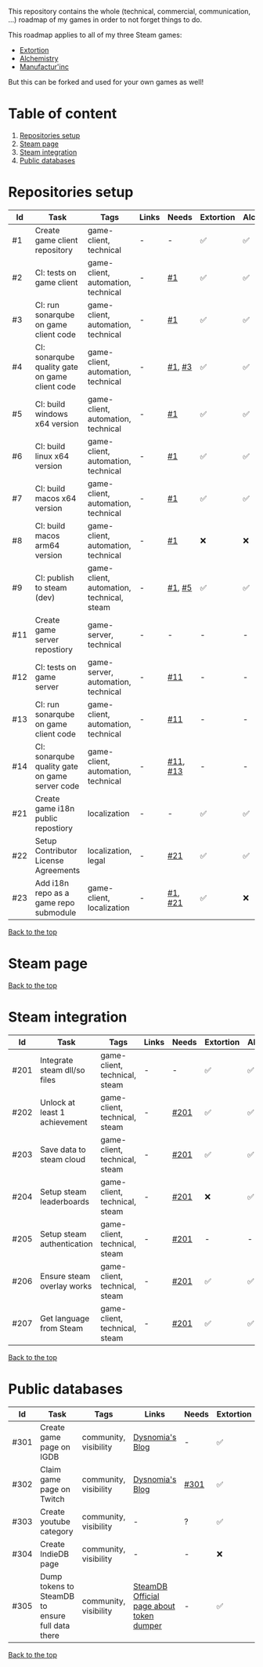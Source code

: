 This repository contains the whole (technical, commercial, communication, ...) roadmap of my games in order to not forget things to do.

This roadmap applies to all of my three Steam games:
- [Extortion](https://store.steampowered.com/app/1299430/Extortion/)
- [Alchemistry](https://store.steampowered.com/app/1730540/Alchemistry/)
- [Manufactur'inc](https://store.steampowered.com/app/2146380/Manufactur_inc/)

But this can be forked and used for your own games as well!

# Table of content
1. [Repositories setup](#repositories-setup)
2. [Steam page](#steam-page)
3. [Steam integration](#steam-integration)
4. [Public databases](#public-databases)

# Repositories setup

| Id                         | Task                                            | Tags | Links | Needs | Extortion | Alchemistry | Manufactur'inc |
| -------------------------- | ----------------------------------------------- | ---- | ----- | ---- | ---- | ---- | ---- |
| <span id="1">#1</span>     | Create game client repository                   | game-client, technical | - | - | ✅ | ✅ | ✅ |
| <span id="2">#2</span>     | CI: tests on game client                        | game-client, automation, technical | - | [#1](#user-content-1) | ✅ | ✅ | ✅ |
| <span id="3">#3</span>     | CI: run sonarqube on game client code           | game-client, automation, technical | - | [#1](#user-content-1) | ✅ | ✅ | ✅ |
| <span id="4">#4</span>     | CI: sonarqube quality gate on game client code  | game-client, automation, technical | - | [#1](#user-content-1), [#3](#user-content-3) | ✅ | ✅ | ✅ |
| <span id="5">#5</span>     | CI: build windows x64 version                   | game-client, automation, technical | - | [#1](#user-content-1) | ✅ | ✅ | ✅ |
| <span id="6">#6</span>     | CI: build linux x64 version                     | game-client, automation, technical | - | [#1](#user-content-1) | ✅ | ✅ | ✅ |
| <span id="7">#7</span>     | CI: build macos x64 version                     | game-client, automation, technical | - | [#1](#user-content-1) | ✅ | ✅ | ✅ |
| <span id="8">#8</span>     | CI: build macos arm64 version                   | game-client, automation, technical | - | [#1](#user-content-1) | ❌ | ❌ | ❌ |
| <span id="9">#9</span>     | CI: publish to steam (dev)                      | game-client, automation, technical, steam | - | [#1](#user-content-1), [#5](#user-content-5) | ✅ | ✅ | ✅ |
| <span id="11">#11</span>   | Create game server repostiory                   | game-server, technical | - | - | - | - | ✅ |
| <span id="12">#12</span>   | CI: tests on game server                        | game-server, automation, technical | - | [#11](#user-content-11) | - | - | ✅ |
| <span id="13">#13</span>   | CI: run sonarqube on game client code           | game-client, automation, technical | - | [#11](#user-content-11) | - | - | ✅ |
| <span id="14">#14</span>   | CI: sonarqube quality gate on game server code  | game-client, automation, technical | - | [#11](#user-content-11), [#13](#user-content-13) | - | - | ✅ |
| <span id="21">#21</span>   | Create game i18n public repostiory              | localization | - | - | ✅ | ✅ | ✅ |
| <span id="22">#22</span>   | Setup Contributor License Agreements            | localization, legal | - | [#21](#user-content-21) | ✅ | ✅ | ❌ |
| <span id="23">#23</span>   | Add i18n repo as a game repo submodule          | game-client, localization | - |  [#1](#user-content-1), [#21](#user-content-21) | ✅ | ❌ | ✅ |

[Back to the top](#table-of-content)

# Steam page

[Back to the top](#table-of-content)

# Steam integration

| Id                         | Task                                            | Tags | Links | Needs | Extortion | Alchemistry | Manufactur'inc |
| -------------------------- | ----------------------------------------------- | ---- | ----- | ---- | ---- | ---- | ---- |
| <span id="201">#201</span> | Integrate steam dll/so files                    | game-client, technical, steam | - | - | ✅ | ✅ | ✅ |
| <span id="202">#202</span> | Unlock at least 1 achievement                   | game-client, technical, steam | - | [#201](#user-content-201) | ✅ | ✅ | ✅ |
| <span id="203">#203</span> | Save data to steam cloud                        | game-client, technical, steam | - | [#201](#user-content-201) | ✅ | ✅ | ❌ |
| <span id="204">#204</span> | Setup steam leaderboards                        | game-client, technical, steam | - | [#201](#user-content-201) | ❌ | ✅ | ❌ |
| <span id="205">#205</span> | Setup steam authentication                      | game-client, technical, steam | - | [#201](#user-content-201) | - | - | ✅ |
| <span id="206">#206</span> | Ensure steam overlay works                      | game-client, technical, steam | - | [#201](#user-content-201) | ✅ | ✅ | ❌ |
| <span id="207">#207</span> | Get language from Steam                         | game-client, technical, steam | - | [#201](#user-content-201) | ✅ | ✅ | ❌ |

[Back to the top](#table-of-content)

# Public databases

| Id                         | Task                                            | Tags | Links | Needs | Extortion | Alchemistry | Manufactur'inc |
| -------------------------- | ----------------------------------------------- | ---- | ----- | ---- | ---- | ---- | ---- |
| <span id="301">#301</span> | Create game page on IGDB                        | community, visibility | [Dysnomia's Blog](https://blog.dysnomia.studio/posts/add-your-game-to-twitch/) | - | ✅ | ✅ | ✅ |
| <span id="302">#302</span> | Claim game page on Twitch                       | community, visibility | [Dysnomia's Blog](https://blog.dysnomia.studio/posts/add-your-game-to-twitch/) | [#301](#user-content-301) | ✅ | ✅ | ✅ |
| <span id="303">#303</span> | Create youtube category                         | community, visibility | - | ? | ✅ | ✅ | ✅ |
| <span id="304">#304</span> | Create IndieDB page                             | community, visibility | - | - | ❌ | ❌ | ❌ |
| <span id="305">#305</span> | Dump tokens to SteamDB to ensure full data there | community, visibility | [SteamDB Official page about token dumper](https://steamdb.info/tokendumper/) | - | ✅ | ✅ | ✅ |

[Back to the top](#table-of-content)
